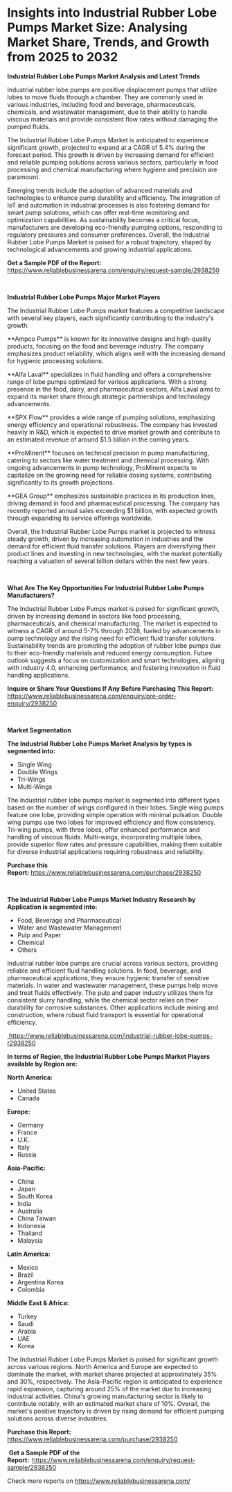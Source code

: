 <p><h1>Insights into Industrial Rubber Lobe Pumps Market Size: Analysing Market Share, Trends, and Growth from 2025 to 2032</h1></p><p><strong>Industrial Rubber Lobe Pumps Market Analysis and Latest Trends</strong></p>
<p><p>Industrial rubber lobe pumps are positive displacement pumps that utilize lobes to move fluids through a chamber. They are commonly used in various industries, including food and beverage, pharmaceuticals, chemicals, and wastewater management, due to their ability to handle viscous materials and provide consistent flow rates without damaging the pumped fluids.</p><p>The Industrial Rubber Lobe Pumps Market is anticipated to experience significant growth, projected to expand at a CAGR of 5.4% during the forecast period. This growth is driven by increasing demand for efficient and reliable pumping solutions across various sectors, particularly in food processing and chemical manufacturing where hygiene and precision are paramount. </p><p>Emerging trends include the adoption of advanced materials and technologies to enhance pump durability and efficiency. The integration of IoT and automation in industrial processes is also fostering demand for smart pump solutions, which can offer real-time monitoring and optimization capabilities. As sustainability becomes a critical focus, manufacturers are developing eco-friendly pumping options, responding to regulatory pressures and consumer preferences. Overall, the Industrial Rubber Lobe Pumps Market is poised for a robust trajectory, shaped by technological advancements and growing industrial applications.</p></p>
<p><strong>Get a Sample PDF of the Report:&nbsp;</strong> <a href="https://www.reliablebusinessarena.com/enquiry/request-sample/2938250?utm_campaign=3509&utm_medium=2&utm_source=Github&utm_content=ia&utm_term=15032025&utm_id=industrial-rubber-lobe-pumps">https://www.reliablebusinessarena.com/enquiry/request-sample/2938250</a></p>
<p>&nbsp;</p>
<p><strong>Industrial Rubber Lobe Pumps Major Market Players</strong></p>
<p><p>The Industrial Rubber Lobe Pumps market features a competitive landscape with several key players, each significantly contributing to the industry's growth. </p><p>**Ampco Pumps** is known for its innovative designs and high-quality products, focusing on the food and beverage industry. The company emphasizes product reliability, which aligns well with the increasing demand for hygienic processing solutions. </p><p>**Alfa Laval** specializes in fluid handling and offers a comprehensive range of lobe pumps optimized for various applications. With a strong presence in the food, dairy, and pharmaceutical sectors, Alfa Laval aims to expand its market share through strategic partnerships and technology advancements. </p><p>**SPX Flow** provides a wide range of pumping solutions, emphasizing energy efficiency and operational robustness. The company has invested heavily in R&D, which is expected to drive market growth and contribute to an estimated revenue of around $1.5 billion in the coming years. </p><p>**ProMinent** focuses on technical precision in pump manufacturing, catering to sectors like water treatment and chemical processing. With ongoing advancements in pump technology, ProMinent expects to capitalize on the growing need for reliable dosing systems, contributing significantly to its growth projections.</p><p>**GEA Group** emphasizes sustainable practices in its production lines, driving demand in food and pharmaceutical processing. The company has recently reported annual sales exceeding $1 billion, with expected growth through expanding its service offerings worldwide. </p><p>Overall, the Industrial Rubber Lobe Pumps market is projected to witness steady growth, driven by increasing automation in industries and the demand for efficient fluid transfer solutions. Players are diversifying their product lines and investing in new technologies, with the market potentially reaching a valuation of several billion dollars within the next few years.</p></p>
<p>&nbsp;</p>
<p><strong>What Are The Key Opportunities For Industrial Rubber Lobe Pumps Manufacturers?</strong></p>
<p><p>The Industrial Rubber Lobe Pumps market is poised for significant growth, driven by increasing demand in sectors like food processing, pharmaceuticals, and chemical manufacturing. The market is expected to witness a CAGR of around 5-7% through 2028, fueled by advancements in pump technology and the rising need for efficient fluid transfer solutions. Sustainability trends are promoting the adoption of rubber lobe pumps due to their eco-friendly materials and reduced energy consumption. Future outlook suggests a focus on customization and smart technologies, aligning with industry 4.0, enhancing performance, and fostering innovation in fluid handling applications.</p></p>
<p><strong>Inquire or Share Your Questions If Any Before Purchasing This Report:</strong> <a href="https://www.reliablebusinessarena.com/enquiry/pre-order-enquiry/2938250?utm_campaign=3509&utm_medium=2&utm_source=Github&utm_content=ia&utm_term=15032025&utm_id=industrial-rubber-lobe-pumps">https://www.reliablebusinessarena.com/enquiry/pre-order-enquiry/2938250</a></p>
<p>&nbsp;</p>
<p><strong>Market Segmentation</strong></p>
<p><strong>The Industrial Rubber Lobe Pumps Market Analysis by types is segmented into:</strong></p>
<p><ul><li>Single Wing</li><li>Double Wings</li><li>Tri-Wings</li><li>Multi-Wings</li></ul></p>
<p><p>The industrial rubber lobe pumps market is segmented into different types based on the number of wings configured in their lobes. Single wing pumps feature one lobe, providing simple operation with minimal pulsation. Double wing pumps use two lobes for improved efficiency and flow consistency. Tri-wing pumps, with three lobes, offer enhanced performance and handling of viscous fluids. Multi-wings, incorporating multiple lobes, provide superior flow rates and pressure capabilities, making them suitable for diverse industrial applications requiring robustness and reliability.</p></p>
<p><strong>Purchase this Report:&nbsp;</strong><a href="https://www.reliablebusinessarena.com/purchase/2938250?utm_campaign=3509&utm_medium=2&utm_source=Github&utm_content=ia&utm_term=15032025&utm_id=industrial-rubber-lobe-pumps">https://www.reliablebusinessarena.com/purchase/2938250</a></p>
<p>&nbsp;</p>
<p><strong>The Industrial Rubber Lobe Pumps Market Industry Research by Application is segmented into:</strong></p>
<p><ul><li>Food, Beverage and Pharmaceutical</li><li>Water and Wastewater Management</li><li>Pulp and Paper</li><li>Chemical</li><li>Others</li></ul></p>
<p><p>Industrial rubber lobe pumps are crucial across various sectors, providing reliable and efficient fluid handling solutions. In food, beverage, and pharmaceutical applications, they ensure hygienic transfer of sensitive materials. In water and wastewater management, these pumps help move and treat fluids effectively. The pulp and paper industry utilizes them for consistent slurry handling, while the chemical sector relies on their durability for corrosive substances. Other applications include mining and construction, where robust fluid transport is essential for operational efficiency.</p></p>
<p><a href="https://www.reliablebusinessarena.com/industrial-rubber-lobe-pumps-r2938250?utm_campaign=3509&utm_medium=2&utm_source=Github&utm_content=ia&utm_term=15032025&utm_id=industrial-rubber-lobe-pumps">&nbsp;https://www.reliablebusinessarena.com/industrial-rubber-lobe-pumps-r2938250</a></p>
<p><strong>In terms of Region, the Industrial Rubber Lobe Pumps Market Players available by Region are:</strong></p>
<p>
    <p> <strong> North America: </strong>
        <ul>
            <li>United States</li>
            <li>Canada</li>
        </ul>
        </p> 
    <p> <strong> Europe: </strong>
        <ul>
            <li>Germany</li>
            <li>France</li>
            <li>U.K.</li>
            <li>Italy</li>
            <li>Russia</li>
        </ul>
        </p> 
    <p> <strong> Asia-Pacific: </strong>
        <ul>
            <li>China</li>
            <li>Japan</li>
            <li>South Korea</li>
            <li>India</li>
            <li>Australia</li>
            <li>China Taiwan</li>
            <li>Indonesia</li>
            <li>Thailand</li>
            <li>Malaysia</li>
        </ul>
        </p> 
    <p> <strong> Latin America: </strong>
        <ul>
            <li>Mexico</li>
            <li>Brazil</li>
            <li>Argentina Korea</li>
            <li>Colombia</li>
        </ul>
        </p> 
    <p> <strong> Middle East & Africa: </strong>
        <ul>
            <li>Turkey</li>
            <li>Saudi</li>
            <li>Arabia</li>
            <li>UAE</li>
            <li>Korea</li>
        </ul>
    </p>
    </p>
<p><p>The Industrial Rubber Lobe Pumps Market is poised for significant growth across various regions. North America and Europe are expected to dominate the market, with market shares projected at approximately 35% and 30%, respectively. The Asia-Pacific region is anticipated to experience rapid expansion, capturing around 25% of the market due to increasing industrial activities. China's growing manufacturing sector is likely to contribute notably, with an estimated market share of 10%. Overall, the market's positive trajectory is driven by rising demand for efficient pumping solutions across diverse industries.</p></p>
<p><strong>Purchase this Report: </strong><a href="https://www.reliablebusinessarena.com/purchase/2938250?utm_campaign=3509&utm_medium=2&utm_source=Github&utm_content=ia&utm_term=15032025&utm_id=industrial-rubber-lobe-pumps">https://www.reliablebusinessarena.com/purchase/2938250</a></p>
<p>&nbsp;<strong>Get a Sample PDF of the Report:&nbsp;&nbsp;</strong><a href="https://www.reliablebusinessarena.com/enquiry/request-sample/2938250?utm_campaign=3509&utm_medium=2&utm_source=Github&utm_content=ia&utm_term=15032025&utm_id=industrial-rubber-lobe-pumps">https://www.reliablebusinessarena.com/enquiry/request-sample/2938250</a></p>
<p><strong></strong></p>
<p>Check more reports on <a href="https://www.reliablebusinessarena.com/?utm_campaign=3509&utm_medium=2&utm_source=Github&utm_content=ia&utm_term=15032025&utm_id=industrial-rubber-lobe-pumps">https://www.reliablebusinessarena.com/</a></p>